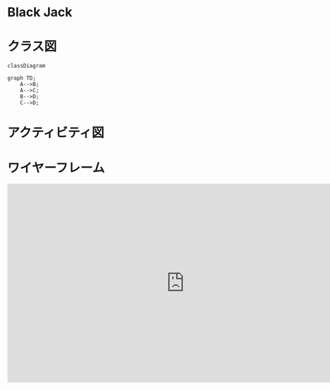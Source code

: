 # Black Jack

# クラス図

```mermaid
classDiagram

graph TD;
    A-->B;
    A-->C;
    B-->D;
    C-->D;
```

# アクティビティ図

# ワイヤーフレーム

<iframe style="border: 1px solid rgba(0, 0, 0, 0.1);" height="450" width="800" src="https://www.figma.com/embed?embed_host=astra&url=https://www.figma.com/file/LKQ4FJ4bTnCSjedbRpk931/Sample-File" allowfullscreen />
